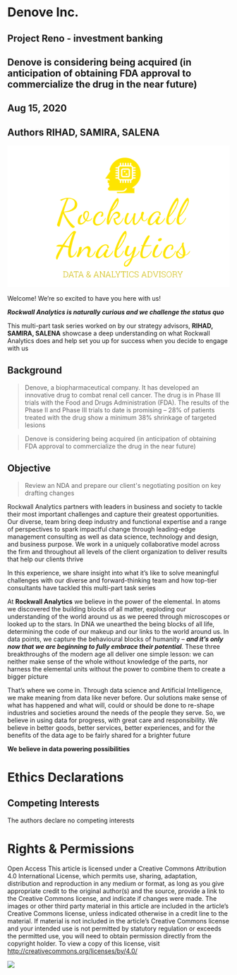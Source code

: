 # Denove Inc.
## Project Reno - investment banking
## Denove is considering being acquired (in anticipation of obtaining FDA approval to commercialize the drug in the near future)
## Aug 15, 2020
## Authors RIHAD, SAMIRA, SALENA

<img src="./gallery/rockwall.png"/>

Welcome! We’re so excited to have you here with us!

***Rockwall Analytics is naturally curious and we challenge the status quo***

This multi-part task series worked on by our strategy advisors, **RIHAD,  SAMIRA, SALENA** showcase a deep understanding on what Rockwall Analytics does and help set you up for success when you decide to engage with us

## Background

>Denove, a biopharmaceutical company. It has developed an innovative drug to combat renal cell cancer. The drug is in Phase III trials with the Food and Drugs Administration (FDA). The results of the Phase II and Phase III trials to date is promising – 28% of patients treated with the drug show a minimum 38% shrinkage of targeted lesions  

>Denove is considering being acquired (in anticipation of obtaining FDA approval to commercialize the drug in the near future)

## Objective

>Review an NDA and prepare our client's negotiating position on key drafting changes

Rockwall Analytics partners with leaders in business and society to tackle their most important challenges and capture their greatest opportunities. Our diverse, team bring deep industry and functional expertise and a range of perspectives to spark impactful change through leading-edge management consulting as well as data science, technology and design, and business purpose. We work in a uniquely collaborative model across the firm and throughout all levels of the client organization to deliver results that help our clients thrive

In this experience, we share insight into what it’s like to solve meaningful challenges with our diverse and forward-thinking team and how top-tier consultants have tackled this multi-part task series

At **Rockwall Analytics** we believe in the power of the elemental. In atoms we discovered the building blocks of all matter, exploding our understanding of the world around us as we peered through microscopes or looked up to the stars. In DNA we unearthed the being blocks of all life, determining the code of our makeup and our links to the world around us. In data points, we capture the behavioural blocks of humanity – ***and it’s only now that we are beginning to fully embrace their potential***. These three breakthroughs of the modern age all deliver one simple lesson: we can neither make sense of the whole without knowledge of the parts, nor harness the elemental units without the power to combine them to create a bigger picture

That’s where we come in. Through data science and Artificial Intelligence, we make meaning from data like never before. Our solutions make sense of what has happened and what will, could or should be done to re-shape industries and societies around the needs of the people they serve. So, we believe in using data for progress, with great care and responsibility. We believe in better goods, better services, better experiences, and for the benefits of the data age to be fairly shared for a brighter future

**We believe in data powering possibilities**

# Ethics Declarations
## Competing Interests
The authors declare no competing interests

# Rights & Permissions
Open Access This article is licensed under a Creative Commons Attribution 4.0 International License, which permits use, sharing, adaptation, distribution and reproduction in any medium or format, as long as you give appropriate credit to the original author(s) and the source, provide a link to the Creative Commons license, and indicate if changes were made. The images or other third party material in this article are included in the article’s Creative Commons license, unless indicated otherwise in a credit line to the material. If material is not included in the article’s Creative Commons license and your intended use is not permitted by statutory regulation or exceeds the permitted use, you will need to obtain permission directly from the copyright holder. To view a copy of this license, visit http://creativecommons.org/licenses/by/4.0/

![](https://drive.google.com/uc?export=view&id=1i7fzIUxz-oEs8V4uMdoZCQUl51NMrbVz)
